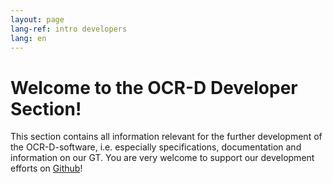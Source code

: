 ```yaml
---
layout: page
lang-ref: intro developers
lang: en
---
```


# Welcome to the OCR-D Developer Section!
This section contains all information relevant for the further development of the OCR-D-software, i.e. especially specifications, documentation and information on our GT. You are very welcome to support our development efforts on [Github](https://github.com/OCR-D)!